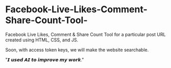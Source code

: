 # Facebook-Live-Likes-Comment-Share-Count-Tool-
Facebook Live Likes, Comment &amp; Share Count Tool for a particular post URL created using HTML, CSS, and JS.

Soon, with access token keys, we will make the website searchable.

"𝙄 𝙪𝙨𝙚𝙙 𝘼𝙄 𝙩𝙤 𝙞𝙢𝙥𝙧𝙤𝙫𝙚 𝙢𝙮 𝙬𝙤𝙧𝙠."
